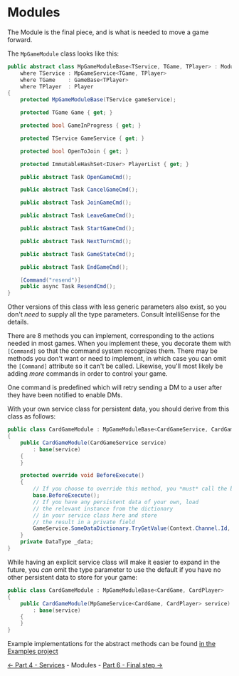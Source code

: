 ﻿Modules
=======

The Module is the final piece, and is what is needed to move a game forward.

The `MpGameModule` class looks like this:
```cs
public abstract class MpGameModuleBase<TService, TGame, TPlayer> : ModuleBase<ICommandContext>
    where TService : MpGameService<TGame, TPlayer>
    where TGame    : GameBase<TPlayer>
    where TPlayer  : Player
{
    protected MpGameModuleBase(TService gameService);

    protected TGame Game { get; }

    protected bool GameInProgress { get; }

    protected TService GameService { get; }

    protected bool OpenToJoin { get; }

    protected ImmutableHashSet<IUser> PlayerList { get; }

    public abstract Task OpenGameCmd();

    public abstract Task CancelGameCmd();

    public abstract Task JoinGameCmd();

    public abstract Task LeaveGameCmd();

    public abstract Task StartGameCmd();

    public abstract Task NextTurnCmd();

    public abstract Task GameStateCmd();

    public abstract Task EndGameCmd();

    [Command("resend")]
    public async Task ResendCmd();
}
```

Other versions of this class with less generic parameters also exist,
so you don't *need* to supply all the type parameters. Consult
IntelliSense for the details.

There are 8 methods you can implement, corresponding to the
actions needed in most games. When you implement these, you decorate them with `[Command]`
so that the command system recognizes them. There may be methods you don't want or need to
implement, in which case you can omit the `[Command]` attribute so it can't be called.
Likewise, you'll most likely be adding *more* commands in order to control your game.

One command is predefined which will retry sending a DM
to a user after they have been notified to enable DMs.

With your own service class for persistent data, you should derive
from this class as follows:
```cs
public class CardGameModule : MpGameModuleBase<CardGameService, CardGame, CardPlayer>
{
    public CardGameModule(CardGameService service)
        : base(service)
    {
    }

    protected override void BeforeExecute()
    {
        // If you choose to override this method, you *must* call the base version first
        base.BeforeExecute();
        // If you have any persistent data of your own, load
        // the relevant instance from the dictionary
        // in your service class here and store
        // the result in a private field
        GameService.SomeDataDictionary.TryGetValue(Context.Channel.Id, out var _data);
    }
    private DataType _data;
}
```

While having an explicit service class will make it easier to expand in the future,
you *can* omit the type parameter to use the default if you have no other persistent
data to store for your game:
```cs
public class CardGameModule : MpGameModuleBase<CardGame, CardPlayer>
{
    public CardGameModule(MpGameService<CardGame, CardPlayer> service)
        : base(service)
    {
    }
}
```

Example implementations for the abstract methods can be found
[in the Examples project](../../../Examples/MpGame/ExampleModule.cs)

[<- Part 4 - Services](4-Services.md) - Modules - [Part 6 - Final step ->](6-FinalStep.md)
